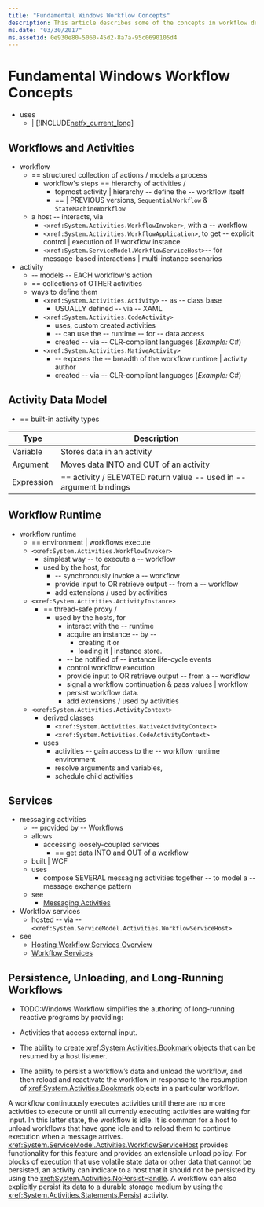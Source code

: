 ```yaml
---
title: "Fundamental Windows Workflow Concepts"
description: This article describes some of the concepts in workflow development in the .NET Framework 4.6.1 that may be unfamiliar to some developers.
ms.date: "03/30/2017"
ms.assetid: 0e930e80-5060-45d2-8a7a-95c0690105d4
---
```

# Fundamental Windows Workflow Concepts

* uses
  * | [!INCLUDE[netfx_current_long](../../../includes/netfx-current-long-md.md)]  

## Workflows and Activities  

 * workflow
   * == structured collection of actions / models a process 
     * workflow's steps == hierarchy of activities / 
       * topmost activity | hierarchy -- define the -- workflow itself
       * == | PREVIOUS versions, `SequentialWorkflow` & `StateMachineWorkflow`
   * a host -- interacts, via 
     * `<xref:System.Activities.WorkflowInvoker>`, with a -- workflow
     * `<xref:System.Activities.WorkflowApplication>`, to get -- explicit control | execution of 1! workflow instance
     * `<xref:System.ServiceModel.WorkflowServiceHost>`-- for message-based interactions | multi-instance scenarios 
* activity
  * -- models -- EACH workflow's action
  * == collections of OTHER activities
  * ways to define them
    * `<xref:System.Activities.Activity>` -- as -- class base
      * USUALLY defined -- via -- XAML
    * `<xref:System.Activities.CodeActivity>` 
      * uses, custom created activities
      * -- can use the -- runtime -- for -- data access
      * created -- via -- CLR-compliant languages (_Example:_ C#)
    * `<xref:System.Activities.NativeActivity>`
      * -- exposes the -- breadth of the workflow runtime | activity author
      * created -- via -- CLR-compliant languages (_Example:_ C#)  

## Activity Data Model  

* == built-in activity types  
  
| Type       | Description                                                          |
| ---------- | -------------------------------------------------------------------- |
| Variable   | Stores data in an activity                                          |
| Argument   | Moves data INTO and OUT of an activity                              |
| Expression | == activity / ELEVATED return value -- used in -- argument bindings |
  
## Workflow Runtime  

* workflow runtime
  * == environment | workflows execute
  * `<xref:System.Activities.WorkflowInvoker>`
    * simplest way -- to execute a -- workflow
    * used by the host, for  
      * -- synchronously invoke a -- workflow
      * provide input to   OR  retrieve output -- from a -- workflow
      * add extensions / used by activities
  * `<xref:System.Activities.ActivityInstance>`
    * == thread-safe proxy /
      * used by the hosts, for
        * interact with the -- runtime
        * acquire an instance -- by -- 
          * creating it or
          * loading it | instance store.  
        * -- be notified of -- instance life-cycle events
        * control workflow execution  
        * provide input to   OR  retrieve output -- from a -- workflow
        * signal a workflow continuation & pass values | workflow
        * persist workflow data.
        * add extensions / used by activities  
  * `<xref:System.Activities.ActivityContext>`
    * derived classes
      * `<xref:System.Activities.NativeActivityContext>`
      * `<xref:System.Activities.CodeActivityContext>`
    * uses
      * activities -- gain access to the -- workflow runtime environment
      * resolve arguments and variables,
      * schedule child activities  

## Services  

* messaging activities
  * -- provided by -- Workflows
  * allows
    * accessing loosely-coupled services
      * == get data INTO and OUT of a workflow
  * built | WCF  
  * uses
    * compose SEVERAL messaging activities together -- to model a -- message exchange pattern
  * see 
    * [Messaging Activities](../wcf/feature-details/messaging-activities.md)
* Workflow services
  * hosted -- via -- `<xref:System.ServiceModel.Activities.WorkflowServiceHost>` 
* see
  * [Hosting Workflow Services Overview](../wcf/feature-details/hosting-workflow-services-overview.md)
  * [Workflow Services](../wcf/feature-details/workflow-services.md)  
  
## Persistence, Unloading, and Long-Running Workflows  

* TODO:Windows Workflow simplifies the authoring of long-running reactive programs by providing:  
  
- Activities that access external input.  
  
- The ability to create <xref:System.Activities.Bookmark> objects that can be resumed by a host listener.  
  
- The ability to persist a workflow’s data and unload the workflow, and then reload and reactivate the workflow in response to the resumption of <xref:System.Activities.Bookmark> objects in a particular workflow.  
  
 A workflow continuously executes activities until there are no more activities to execute or until all currently executing activities are waiting for input. In this latter state, the workflow is idle. It is common for a host to unload workflows that have gone idle and to reload them to continue execution when a message arrives. <xref:System.ServiceModel.Activities.WorkflowServiceHost> provides functionality for this feature and provides an extensible unload policy. For blocks of execution that use volatile state data or other data that cannot be persisted, an activity can indicate to a host that it should not be persisted by using the <xref:System.Activities.NoPersistHandle>. A workflow can also explicitly persist its data to a durable storage medium by using the <xref:System.Activities.Statements.Persist> activity.
